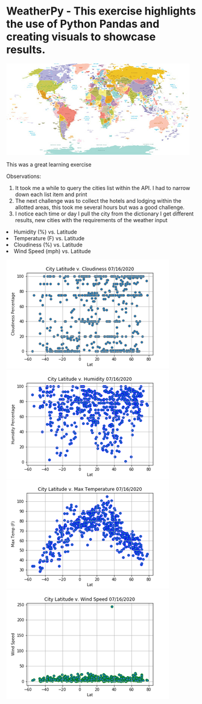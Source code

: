 # WeatherPy - This exercise highlights the use of Python Pandas and creating visuals to showcase results.
![WorldMap](https://github.com/dsalisbury1141/My-WeatherPy-Deployment/blob/master/Images/WorldMap.jpg)

This was a great learning exercise 

Observations: 
1. It took me a while to query the cities list within the API. I had to narrow down each list item and print
2. The next challenge was to collect the hotels and lodging within the allotted areas, this took me several hours but was a good challenge.
3. I notice each time or day I pull the city from the dictionary I get different results, new cities with the requirements of the weather input

<li>Humidity (%) vs. Latitude</li>
<li>Temperature (F) vs. Latitude</li>
<li>Cloudiness (%) vs. Latitude</li>
<li>Wind Speed (mph) vs. Latitude</li>

![Cloudy](https://github.com/dsalisbury1141/My-WeatherPy-Deployment/blob/master/Visualizations/CloudPlot.png)
![Humidity](https://github.com/dsalisbury1141/My-WeatherPy-Deployment/blob/master/Visualizations/HumidPlot.png)
![Temperature](https://github.com/dsalisbury1141/My-WeatherPy-Deployment/blob/master/Visualizations/TempPlot.png)
![Wind](https://github.com/dsalisbury1141/My-WeatherPy-Deployment/blob/master/Visualizations/Windplot.png)

